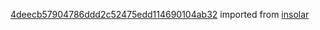 [4deecb57904786ddd2c52475edd114690104ab32](https://github.com/insolar/insolar/commit/4deecb57904786ddd2c52475edd114690104ab32) imported from [insolar](https://github.com/insolar/insolar)
